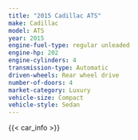 ```yaml
---
title: "2015 Cadillac ATS"
make: Cadillac
model: ATS
year: 2015
engine-fuel-type: regular unleaded
engine-hp: 202
engine-cylinders: 4
transmission-type: Automatic
driven-wheels: Rear wheel drive
number-of-doors: 4
market-category: Luxury
vehicle-size: Compact
vehicle-style: Sedan
---
```


{{< car_info >}}
